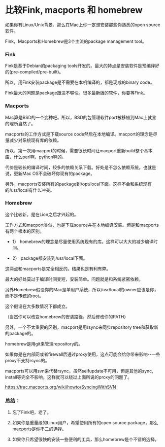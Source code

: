 比较Fink, macports 和 homebrew
==============================

如果你有Linux/Unix背景，那么在Mac上你一定想安装那些你熟悉的open source软件。 

Fink，Macports和Homebrew是3个主流的package management tool。 

### Fink 

Fink是基于Debian的packaging tools开发的。最大的特点是安装软件是预编译好的(pre-compiled/pre-built)。 

所以，用Fink安装package是不需要在本机编译的，都是现成的binary code。 

Fink最大的问题是package跟进不够快。很多最新版的软件，你要等Fink。 

### Macports 

Mac算是BSD的一个变种吧。所以，BSD的包管理软件port被移植到Mac上就显的理所当然了。 

macports的工作方式是下载source code然后在本地编译。macport的理念是尽量减少对系统现有库的依赖。 

所以，第一次用macport的时候，需要很长时间让macport重新build整个基本库，什么perl啊，python啊的。 

代价是较长的编译时间，较多的依赖关系下载。好处是不怎么依赖系统，也就是说，更新Mac OS不会破坏你现有的package。 

另外，macports安装所有的package到/opt/local下面。这样不会和系统现有的/usr/local有什么冲突。 

### Homebrew 

这个比较新，是在Lion之后才兴起的。 

工作方式和macport类似，也是下载source并在本地编译安装。但是和macports有两个根本的区别。 

* 1） homebrew的理念是尽量使用系统现有的库。这样可以大大的减少编译时间。 

* 2） package都安装到/usr/local下面。 

这两点和macports是完全相反的。结果也是有利有弊。 

最大的好处莫过于编译时间变短，安装简单。问题就是和系统紧密依赖。 

另外Homebrew假设你的Mac是单用户系统，所以/usr/local的owner应该是你，而不是传统的root。 

这个假设在大多数情况下都成立。 

（当然你可以改变homebrew的安装路径，然后修改你的PATH） 

另外，一个不太重要的区别，macport是用rsync来同步repository tree和获取新的package的。 

homebrew是用git来管理repository的。 

如果你是在内部网或者firewall后通过proxy使用，这点可能会给你带来影响--一些proxy不支持rsync的。 

macports可以用svn来代替rsync。虽然selfupdate不可用，但是其他的sync, install等完全不影响。这样就可以绕过上面所说的proxy的问题了。 

https://trac.macports.org/wiki/howto/SyncingWithSVN 

### 总结： 

1. 忘了Fink吧，老了。 

2. 如果你是重量级的Linux用户，希望使用所有的open source package，那么macports是你不二的选择。 

3. 如果你只希望很快的安装一些便利的工具，那么homebrew是个不错的选择。 

